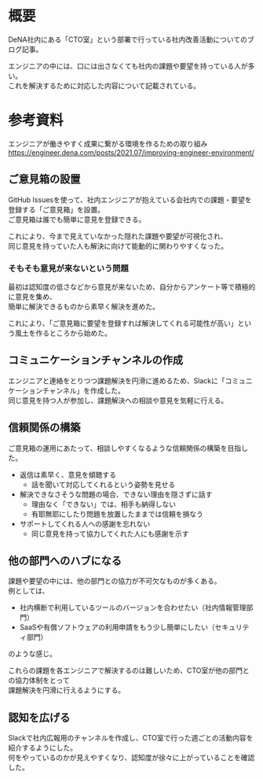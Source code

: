 # 概要
DeNA社内にある「CTO室」という部署で行っている社内改善活動についてのブログ記事。

エンジニアの中には、口には出さなくても社内の課題や要望を持っている人が多い。  
これを解決するために対応した内容について記載されている。

# 参考資料
エンジニアが働きやすく成果に繋がる環境を作るための取り組み
<https://engineer.dena.com/posts/2021.07/improving-engineer-environment/>

## ご意見箱の設置
GitHub Issuesを使って、社内エンジニアが抱えている会社内での課題・要望を登録する「ご意見箱」を設置。  
ご意見箱は誰でも簡単に意見を登録できる。

これにより、今まで見えていなかった隠れた課題や要望が可視化され、  
同じ意見を持っていた人も解決に向けて能動的に関わりやすくなった。

### そもそも意見が来ないという問題
最初は認知度の低さなどから意見が来ないため、自分からアンケート等で積極的に意見を集め、  
簡単に解決できるものから素早く解決を進めた。

これにより、「ご意見箱に要望を登録すれば解決してくれる可能性が高い」という風土を作るところから始めた。

## コミュニケーションチャンネルの作成
エンジニアと連絡をとりつつ課題解決を円滑に進めるため、Slackに「コミュニケーションチャンネル」を作成した。  
同じ意見を持つ人が参加し、課題解決への相談や意見を気軽に行える。

## 信頼関係の構築
ご意見箱の運用にあたって、相談しやすくなるような信頼関係の構築を目指した。  

* 返信は素早く、意見を傾聴する
  - 話を聞いて対応してくれるという姿勢を見せる
* 解決できなさそうな問題の場合、できない理由を隠さずに話す
  - 理由なく「できない」では、相手も納得しない
  - 有耶無耶にしたり問題を放置したままでは信頼を損なう
* サポートしてくれる人への感謝を忘れない
  - 同じ意見を持って協力してくれた人にも感謝を示す

## 他の部門へのハブになる
課題や要望の中には、他の部門との協力が不可欠なものが多くある。  
例としては、

* 社内横断で利用しているツールのバージョンを合わせたい（社内情報管理部門）
* SaaSや有償ソフトウェアの利用申請をもう少し簡単にしたい（セキュリティ部門）

のような感じ。

これらの課題を各エンジニアで解決するのは難しいため、CTO室が他の部門との協力体制をとって  
課題解決を円滑に行えるようにする。

## 認知を広げる
Slackで社内広報用のチャンネルを作成し、CTO室で行った週ごとの活動内容を紹介するようにした。  
何をやっているのかが見えやすくなり、認知度が徐々に上がっていることを確認した。